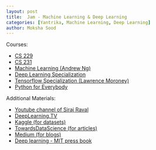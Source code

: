 ```yaml
---
layout: post
title:  Jam - Machine Learning & Deep Learning 
categories: [Yantrika, Machine Learning, Deep Learning]
author: Moksha Sood
---
```


Courses:
-	[CS 229](http://cs229.stanford.edu/)
-	[CS 231](http://cs231n.stanford.edu/)
-	[Machine Learning (Andrew Ng)](https://www.coursera.org/learn/machine-learning)
-	[Deep Learning Specialization](https://www.coursera.org/specializations/deep-learning)
-	[Tensorflow Specialization (Lawrence Moroney)](https://www.coursera.org/professional-certificates/tensorflow-in-practice)
-	[Python for Everybody](https://www.coursera.org/specializations/python)
    

Additional Materials:
-	[Youtube channel of Siraj Raval](https://www.youtube.com/channel/UCWN3xxRkmTPmbKwht9FuE5A)
-	[DeepLearning.TV](https://www.youtube.com/channel/UC9OeZkIwhzfv-_Cb7fCikLQ)
-	[Kaggle (for datasets)](https://www.kaggle.com/datasets)
-	[TowardsDataScience (for articles)](https://towardsdatascience.com/machine-learning/home)
-	[Medium (for blogs)](https://medium.com/topic/machine-learning)
-	[Deep learning - MIT press book](https://www.deeplearningbook.org/)
